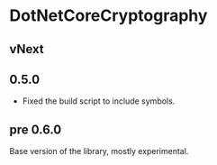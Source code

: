 # DotNetCoreCryptography

## vNext

## 0.5.0

- Fixed the build script to include symbols.

## pre 0.6.0

Base version of the library, mostly experimental.

